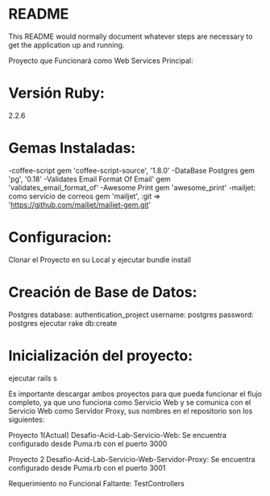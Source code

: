 # README

This README would normally document whatever steps are necessary to get the
application up and running.

Proyecto que Funcionará como Web Services Principal:

# Versión Ruby:
2.2.6

# Gemas Instaladas:
-coffee-script
gem 'coffee-script-source', '1.8.0'
-DataBase Postgres
gem 'pg', '0.18'
-Validates Email Format Of Email'
gem 'validates_email_format_of'
-Awesome Print
gem 'awesome_print'
-mailjet: como servicio de correos
gem 'mailjet', :git => 'https://github.com/mailjet/mailjet-gem.git'

# Configuracion:
Clonar el Proyecto en su Local y ejecutar bundle install

# Creación de Base de Datos:
  Postgres
  database: authentication_project
  username: postgres
  password: postgres
  ejecutar rake db:create

# Inicialización del proyecto:
ejecutar rails s

Es importante descargar ambos proyectos para que pueda funcionar el flujo completo, ya que uno funciona como Servicio Web y se comunica con el Servicio Web como Servidor Proxy, sus nombres en el repositorio son los siguientes:

Proyecto 1(Actual)
Desafio-Acid-Lab-Servicio-Web: Se encuentra configurado desde Puma.rb con el puerto 3000

Proyecto 2
Desafio-Acid-Lab-Servicio-Web-Servidor-Proxy: Se encuentra configurado desde Puma.rb con el puerto 3001

Requerimiento no Funcional Faltante:
TestControllers
